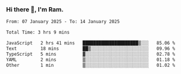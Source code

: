 ### Hi there 👋, I'm Ram.

<!--START_SECTION:waka-->

```txt
From: 07 January 2025 - To: 14 January 2025

Total Time: 3 hrs 9 mins

JavaScript   2 hrs 41 mins   █████████████████████▒░░░   85.06 %
Text         18 mins         ██▒░░░░░░░░░░░░░░░░░░░░░░   09.96 %
TypeScript   5 mins          ▓░░░░░░░░░░░░░░░░░░░░░░░░   02.78 %
YAML         2 mins          ▒░░░░░░░░░░░░░░░░░░░░░░░░   01.18 %
Other        1 min           ▒░░░░░░░░░░░░░░░░░░░░░░░░   01.02 %
```

<!--END_SECTION:waka-->
